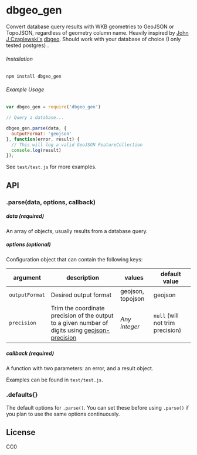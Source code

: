 # dbgeo_gen

Convert database query results with WKB geometries to GeoJSON or TopoJSON, regardless of geometry column name. Heavily inspired by [John J Czaplewski's](https://github.com/jczaplew) [dbgeo](https://github.com/jczaplew/dbgeo). Should work
 with your database of choice (I only tested postgres) .

###### Installation
````
npm install dbgeo_gen
````

###### Example Usage
````javascript
var dbgeo_gen = require('dbgeo_gen')

// Query a database...

dbgeo_gen.parse(data, {
  outputFormat: 'geojson'
}, function(error, result) {
  // This will log a valid GeoJSON FeatureCollection
  console.log(result)  
});

````

See ````test/test.js```` for more examples.


## API

### .parse(data, options, callback)

##### data (***required***)  
An array of objects, usually results from a database query.

##### options (*optional*)
Configuration object that can contain the following keys:

| argument |  description  | values  |  default value  |
|----------|---------------|---------|-----------------|
| `outputFormat`  | Desired output format  | geojson, topojson  | geojson  |
| `precision`     | Trim the coordinate precision of the output to a given number of digits using [geojson-precision](https://github.com/jczaplew/geojson-precision) | *Any integer* | `null` (will not trim precision) |


##### callback (***required***)
A function with two parameters: an error, and a result object.

Examples can be found in ````test/test.js````.

### .defaults{}
The default options for ````.parse()````. You can set these before using ````.parse()```` if you plan to use the same options continuously.

## License
CC0
